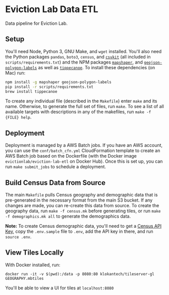 # Eviction Lab Data ETL

Data pipeline for Eviction Lab.

## Setup

You'll need Node, Python 3, GNU Make, and `wget` installed. You'll also need the Python packages `pandas`, `boto3`, `census`, and [`csvkit`](https://csvkit.readthedocs.io/en/1.0.2/index.html) (all included in `scripts/requirements.txt`) and the NPM packages [`mapshaper`](https://github.com/mbloch/mapshaper), and [`geojson-polygon-labels`](https://github.com/andrewharvey/geojson-polygon-labels) as well as [`tippecanoe`](https://github.com/mapbox/tippecanoe). To install these dependencies (on Mac) run:

```bash
npm install -g mapshaper geojson-polygon-labels
pip install -r scripts/requirements.txt
brew install tippecanoe
```

To create any individual file (described in the `Makefile`) enter `make` and its name. Otherwise, to generate the full set of files, run `make`. To see a list of all available targets with descriptions in any of the makefiles, run `make -f {FILE} help`.

## Deployment

Deployment is managed by a AWS Batch jobs. If you have an AWS account, you can use the `conf/batch_cfn.yml` CloudFormation template to create an AWS Batch job based on the Dockerfile (with the Docker image `evictionlab/eviction-lab-etl` on Docker Hub). Once this is set up, you can run `make submit_jobs` to schedule a deployment.

## Build Census Data from Source

The main `Makefile` pulls Census geography and demographic data that is pre-generated in the necessary format from the main S3 bucket. If any changes are made, you can re-create this data from source. To create the geography data, run `make -f census.mk` before generating tiles, or run `make -f demographics.mk all` to generate the demographics data.

**Note:** To create Census demographic data, you'll need to get a [Census API Key](https://www.census.gov/developers/), copy the `.env.sample` file to `.env`, add the API key in there, and run `source .env`.

## View Tiles Locally

With Docker installed, run:

`docker run -it -v $(pwd):/data -p 8080:80 klokantech/tileserver-gl GEOGRAPHY.mbtiles`

You'll be able to view a UI for tiles at `localhost:8080`